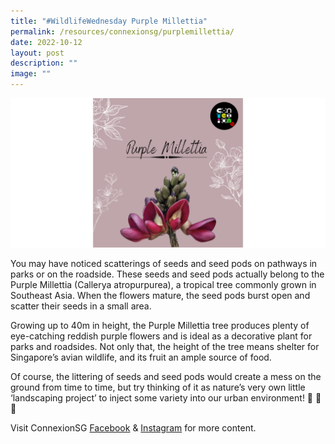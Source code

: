 ```yaml
---
title: "#WildlifeWednesday Purple Millettia"
permalink: /resources/connexionsg/purplemillettia/
date: 2022-10-12
layout: post
description: ""
image: ""
---
```

![](/images/connexionsg/2022/purple%20milletia.png)

You may have noticed scatterings of seeds and seed pods on pathways in parks or on the roadside. These seeds and seed pods actually belong to the Purple Millettia (Callerya atropurpurea), a tropical tree commonly grown in Southeast Asia. When the flowers mature, the seed pods burst open and scatter their seeds in a small area.

Growing up to 40m in height, the Purple Millettia tree produces plenty of eye-catching reddish purple flowers and is ideal as a decorative plant for parks and roadsides. Not only that, the height of the tree means shelter for Singapore’s avian wildlife, and its fruit an ample source of food.  

Of course, the littering of seeds and seed pods would create a mess on the ground from time to time, but try thinking of it as nature’s very own little ‘landscaping project’ to inject some variety into our urban environment! 🌸 🌼 🌷

Visit ConnexionSG [Facebook](https://www.facebook.com/ConnexionSG) & [Instagram](https://www.instagram.com/connexionsg/) for more content.
